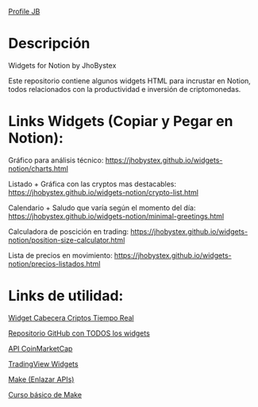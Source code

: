 [Profile JB](https://pbs.twimg.com/profile_images/1612470703990738944/3B71kYyB_400x400.jpg)
# Descripción
Widgets for Notion by JhoBystex

Este repositorio contiene algunos widgets HTML para incrustar en Notion, todos relacionados con la productividad e inversión de criptomonedas.

# Links Widgets (Copiar y Pegar en Notion):

Gráfico para análisis técnico:
https://jhobystex.github.io/widgets-notion/charts.html

Listado + Gráfica con las cryptos mas destacables:
https://jhobystex.github.io/widgets-notion/crypto-list.html

Calendario + Saludo que varía según el momento del día:
https://jhobystex.github.io/widgets-notion/minimal-greetings.html

Calculadora de poscición en trading:
https://jhobystex.github.io/widgets-notion/position-size-calculator.html

Lista de precios en movimiento:
https://jhobystex.github.io/widgets-notion/precios-listados.html

# Links de utilidad:

[Widget Cabecera Criptos Tiempo Real](https://coinmarketcap.com/widget/price-marquee/)

[Repositorio GitHub con TODOS los widgets](https://github.com/JhoBystex/widgets-notion)

[API CoinMarketCap](https://pro.coinmarketcap.com/account)

[TradingView Widgets](https://www.tradingview.com/widget/)

[Make (Enlazar APIs)](https://www.make.com)

[Curso básico de Make](https://www.youtube.com/playlist?list=PLiui5Y0bujgjw2FZVv8VJ_B1Ruek13385)
